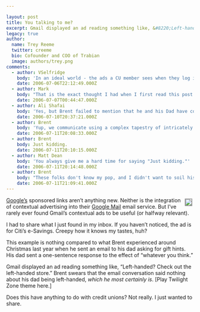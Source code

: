 ```yaml
---

layout: post
title: You talking to me?
excerpt: Gmail displayed an ad reading something like, &#8220;Left-handed?  Check out the left-handed store.&#8221;  Brent swears that the email conversation said nothing about his dad being left-handed, <em>which he most certainly is</em>.
legacy: true
author:
  name: Trey Reeme
  twitter: creeme
  bio: Cofounder and COO of Trabian
  image: authors/trey.png
comments:
  - author: VSelfridge
    body: 'In an ideal world - the ads a CU member sees when they log in to online banking would be just as "creepy"...'
    date: 2006-07-06T22:12:49.000Z
  - author: Mark
    body: "That is the exact thought I had when I first read this post! In fact, as a consumer I have come to <i>EXPECT</i> relevant advertising and find myself pretty put off by advertising that is not relevant to me. \n<br/><br/>\nTherefore my message to the marketing masses would be as follows:<br/>\nIf I am logged into your site, and you show me a random ad, I am likely to not only dismiss it, but also ignore any future ads you send my way. Take the extra effort to show me a relevant ad, and I'll reward you with a click, continue to pay attention to your ads, and maybe even give you some more of my business along the way."
    date: 2006-07-07T00:44:47.000Z
  - author: Ali Shafai
    body: 'Yes, but Brent failed to mention that he and his Dad have communication methods that only those gifted programmers at Google can detect without spoken or written words.'
    date: 2006-07-10T20:37:21.000Z
  - author: Brent
    body: 'Yup, we communicate using a complex tapestry of intricately woven profanities.'
    date: 2006-07-11T20:08:33.000Z
  - author: Brent
    body: Just kidding.
    date: 2006-07-11T20:10:15.000Z
  - author: Matt Dean
    body: 'You always give me a hard time for saying "Just kidding."'
    date: 2006-07-11T20:14:48.000Z
  - author: Brent
    body: "These folks don't know my pop, and I didn't want to soil his good name. \n\nRandall Dixon is a decent man, America."
    date: 2006-07-11T21:09:41.000Z
---
```


<p><img src="/images/legacy/citi_contextual.gif" style="float:right; border: 2px solid #999999; margin: 4px;"> <a href="http://www.google.com">Google&#8217;s</a> sponsored links aren&#8217;t anything new.  Neither is the integration of contextual advertising into their <a href="http://mail.google.com">Google Mail</a> email service.  But I&#8217;ve rarely ever found Gmail&#8217;s contextual ads to be useful (or halfway relevant).</p>
<p>I had to share what I just found in my inbox.  If you haven&#8217;t noticed, the ad is for Citi&#8217;s e-Savings.  Creepy how it knows my tastes, huh?</p>
<p>This example is nothing compared to what Brent experienced around Christmas last year when he sent an email to his dad asking for gift hints.  His dad sent a one-sentence response to the effect of &#8220;whatever you think.&#8221;</p>
<p>Gmail displayed an ad reading something like, &#8220;Left-handed?  Check out the left-handed store.&#8221;  Brent swears that the email conversation said nothing about his dad being left-handed, <em>which he most certainly is</em>.  [Play Twilight Zone theme here.]</p>
<p>Does this have anything to do with credit unions?  Not really.  I just wanted to share.</p>
